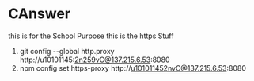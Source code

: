 # CAnswer
this is for the School Purpose
this is the https Stuff
1) git config --global http.proxy http://u10101145:2n259vC@137.215.6.53:8080
2) npm config set https-proxy http://u101011452nvC@137.215.6.53:8080
